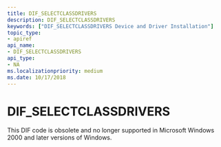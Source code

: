 ```yaml
---
title: DIF_SELECTCLASSDRIVERS
description: DIF_SELECTCLASSDRIVERS
keywords: ["DIF_SELECTCLASSDRIVERS Device and Driver Installation"]
topic_type:
- apiref
api_name:
- DIF_SELECTCLASSDRIVERS
api_type:
- NA
ms.localizationpriority: medium
ms.date: 10/17/2018
---
```


# DIF_SELECTCLASSDRIVERS


This DIF code is obsolete and no longer supported in Microsoft Windows 2000 and later versions of Windows.

 

 





